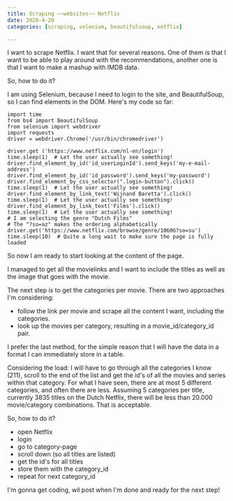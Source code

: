 ```yaml
---
title: Scraping ~~websites~~ Netflix
date: 2020-4-20
categories: [scraping, selenium, beautifulsoup, netflix]

---
```


I want to scrape Netflix. I want that for several reasons. One of them is that I want to be able to play around with the recommendations, another one is that I want to make a mashup with IMDB data.

So, how to do it?

I am using Selenium, because I need to login to the site, and BeautifulSoup, so I can find elements in the DOM.
Here's my code so far: 

    import time
    from bs4 import BeautifulSoup
    from selenium import webdriver
    import requests
    driver = webdriver.Chrome('/usr/bin/chromedriver')
    
    driver.get ('https://www.netflix.com/nl-en/login')
    time.sleep(1)  # Let the user actually see something!
    driver.find_element_by_id('id_userLoginId').send_keys('my-e-mail-address')
    driver.find_element_by_id('id_password').send_keys('my-password')
    driver.find_element_by_css_selector(".login-button").click()
    time.sleep(1)  # Let the user actually see something!
    driver.find_element_by_link_text('Wijnand Baretta').click()
    time.sleep(1)  # Let the user actually see something!
    driver.find_element_by_link_text('Films').click()
    time.sleep(1)  # Let the user actually see something!
    # I am selecting the genre "Dutch Films"
    # The "?so=az" makes the ordering alphabetically 
    driver.get('https://www.netflix.com/browse/genre/10606?so=su')
    time.sleep(10)  # Quite a long wait to make sure the page is fully loaded

So now I am ready to start looking at the content of the page.

I managed to get all the movielinks and I want to include the titles as well as the image that goes with the movie.

The next step is to get the categories per movie. There are two approaches I'm considering:
- follow the link per movie and scrape all the content I want, including the categories.
- look up the movies per category, resulting in a movie_id/category_id pair.

I prefer the last method, for the simple reason that I will have the data in a format I can immediately store in a table.

Considering the load: I will have to go through all the categories I know (211), scroll to the end of the list and get the id's of all the movies and series within that category. For what I have seen, there are at most 5 different categories, and often there are less. Assuming 5 categories per title, currently 3835 titles on the Dutch Netflix, there will be less than 20.000 movie/category combinations. That is acceptable.

So, how to do it?

- open Netflix
- login
- go to category-page
- scroll down (so all titles are listed)
- get the id's for all titles
- store them with the category_id
- repeat for next category_id

I'm gonna get coding, wil post when I'm done and ready for the next step!
<!--stackedit_data:
eyJoaXN0b3J5IjpbLTE5Mjc5NDUwMTgsLTY5OTM4MTU2NSwtMT
k4MDkxMjQwLC0xMjU5MzA0Njc1LDE3NDM4ODMyNDcsLTgyNTU3
MDczNSwxNzY2NzAyMzcxLC0xMTQ5NDU4MzUzLDQ1MTYzODkyNC
wtMTE2Nzg0MTM2OV19
-->